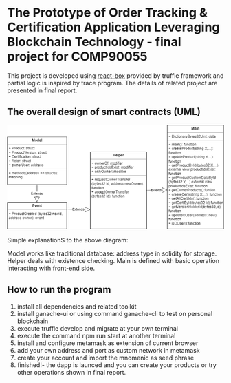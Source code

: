 # The Prototype of Order Tracking & Certification Application Leveraging Blockchain Technology - final project for COMP90055


This project is developed using [react-box](https://www.trufflesuite.com/boxes/react-box-web3-todo) provided by truffle framework and partial logic is inspired by trace program. The details of related project are presented in final report.

## The overall design of smart contracts (UML)

![image](https://github.com/yubingy/bcproject/blob/master/images/scuml.png)

Simple explanationS to the above diagram:

Model works like traditional database: address type in solidity for storage.
Helper deals with existence checking.
Main is defined with basic operation interacting with front-end side.

## How to run the program
1. install all dependencies and related toolkit
2. install ganache-ui or using command ganache-cli to test on personal blockchain
3. execute truffle develop and migrate at your own terminal
4. execute the command npm run start at another terminal
5. install and configure metamask as extension of current browser
6. add your own address and port as custom network in metamask
7. create your account and import the mnomenic as seed phrase
8. finished!- the dapp is launced and you can create your products or try other
operations shown in final report.



